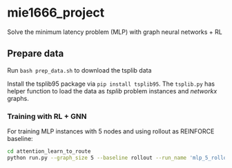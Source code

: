 # mie1666_project

Solve the minimum latency problem (MLP) with graph neural networks + RL

## Prepare data
Run `bash prep_data.sh` to download the tsplib data

Install the tsplib95 package via `pip install tsplib95`. The `tsplib.py` has helper function to load the data as *tsplib* problem instances and *networkx* graphs.

### Training with RL + GNN 

For training MLP instances with 5 nodes and using rollout as REINFORCE baseline:
```bash
cd attention_learn_to_route
python run.py --graph_size 5 --baseline rollout --run_name 'mlp_5_rollout' --problem 'mlp'
```
